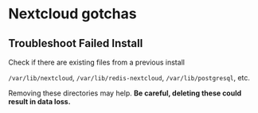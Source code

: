 # Nextcloud gotchas

## Troubleshoot Failed Install

Check if there are existing files from a previous install

`/var/lib/nextcloud`, `/var/lib/redis-nextcloud`, `/var/lib/postgresql`, etc.

Removing these directories may help. **Be careful, deleting these could result in data loss.**
